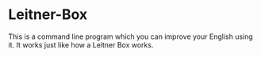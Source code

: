 # Leitner-Box
This is a command line program which you can improve your English using it.
It works just like how a Leitner Box works.
